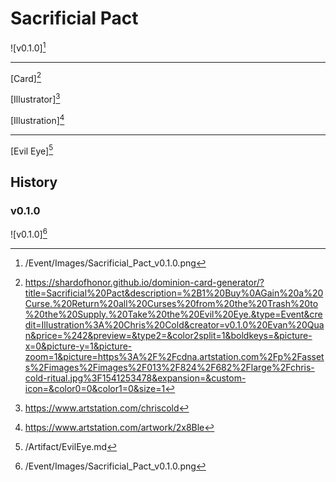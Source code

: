 # Sacrificial Pact

![v0.1.0][^v0.1.0]

---

[Card][^Card]

[Illustrator][^Illustrator]

[Illustration][^Illustration]

---

[Evil Eye][^Evil Eye]

## History

### v0.1.0

![v0.1.0][^v0.1.0]

[^v0.1.0]: /Event/Images/Sacrificial_Pact_v0.1.0.png
[^Evil Eye]: /Artifact/EvilEye.md
[^Card]: https://shardofhonor.github.io/dominion-card-generator/?title=Sacrificial%20Pact&description=%2B1%20Buy%0AGain%20a%20Curse.%20Return%20all%20Curses%20from%20the%20Trash%20to%20the%20Supply.%20Take%20the%20Evil%20Eye.&type=Event&credit=Illustration%3A%20Chris%20Cold&creator=v0.1.0%20Evan%20Quan&price=%242&preview=&type2=&color2split=1&boldkeys=&picture-x=0&picture-y=1&picture-zoom=1&picture=https%3A%2F%2Fcdna.artstation.com%2Fp%2Fassets%2Fimages%2Fimages%2F013%2F824%2F682%2Flarge%2Fchris-cold-ritual.jpg%3F1541253478&expansion=&custom-icon=&color0=0&color1=0&size=1
[^Illustrator]: https://www.artstation.com/chriscold
[^Illustration]: https://www.artstation.com/artwork/2x8Ble
